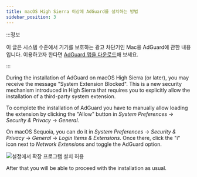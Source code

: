 ```yaml
---
title: macOS High Sierra 이상에 AdGuard를 설치하는 방법
sidebar_position: 3
---
```


:::정보

이 글은 시스템 수준에서 기기를 보호하는 광고 차단기인 Mac용 AdGuard에 관한 내용입니다. 이용하고자 한다면 [AdGuard 앱을 다운로드](https://agrd.io/download-kb-adblock)해 보세요.

:::

During the installation of AdGuard on macOS High Sierra (or later), you may receive the message "System Extension Blocked". This is a new security mechanism introduced in High Sierra that requires you to explicitly allow the installation of a third-party system extension.

To complete the installation of AdGuard you have to manually allow loading the extension by clicking the "Allow" button in *System Preferences* → *Security & Privacy* → *General*.

On macOS Sequoia, you can do it in *System Preferences* → *Security & Privacy* → *General* → *Login Items & Extensions*. Once there, click the "i" icon next to *Network Extensions* and toggle the AdGuard option.

![설정에서 확장 프로그램 설치 허용](https://cdn.adtidy.org/public/Adguard/kb/PicturesEN/highsierra.png)

After that you will be able to proceed with the installation as usual.
